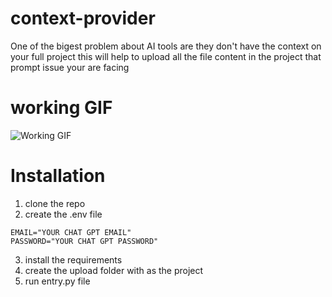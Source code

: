 # context-provider 
One of the bigest problem about AI tools are they don't have the context on your full project this will help to upload all the file content in the project that prompt issue your are facing 

# working GIF
![Working GIF](./gif/final2.gif)

# Installation 
1. clone the repo
2. create the .env file
```env
EMAIL="YOUR CHAT GPT EMAIL"
PASSWORD="YOUR CHAT GPT PASSWORD"
```
3. install the requirements
4. create the upload folder with as the project 
5. run entry.py file

